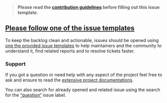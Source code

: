 <!-- Click on the "Preview" tab to render the instructions in a more readable format -->

> **Please read the [contribution guidelines](https://github.com/svengreb/tmpl-go/blob/main/CONTRIBUTING.md) before filling out this issue template**.

## [Please follow one of the issue templates](https://github.com/svengreb/tmpl-go/issues/new/choose)

To keep the backlog clean and actionable, issues should be opened using [one the provided issue templates](https://github.com/svengreb/tmpl-go/issues/new/choose) to help maintainers and the community to understand it, find related reports and to resolve tickets faster.

### Support

If you got a question or need help with any aspect of the project feel free to ask and ensure to read the [extensive project documentations](https://nordtheme.com/docs).

You can also search for already opened and related issue using the search for the [“question“](https://github.com/svengreb/tmpl-go/labels/type-question) issue label.
